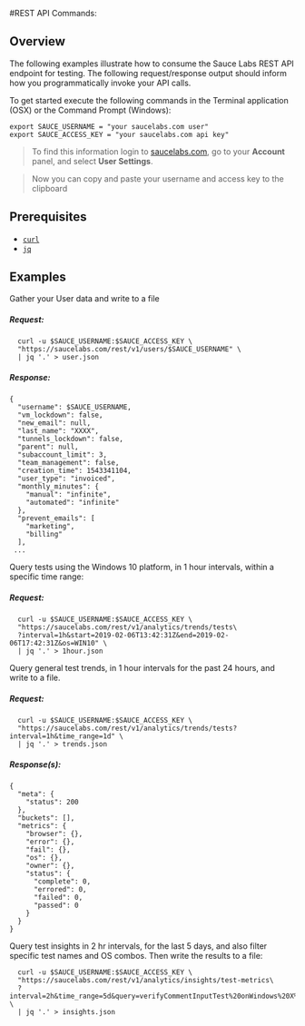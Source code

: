 #REST API Commands:

## Overview
The following examples illustrate how to consume the Sauce Labs REST API endpoint for testing. The following request/response output should inform how you programmatically invoke your API calls.

To get started execute the following commands in the Terminal application (OSX) or the Command Prompt (Windows):
```
export SAUCE_USERNAME = "your saucelabs.com user"
export SAUCE_ACCESS_KEY = "your saucelabs.com api key"
```
> To find this information login to [saucelabs.com](www.saucelabs.com), go to your **Account** panel, and select **User Settings**.

> Now you can copy and paste your username and access key to the clipboard

## Prerequisites
* [`curl`](https://curl.haxx.se/download.html)
* [`jq`](https://stedolan.github.io/jq/download/)

## Examples
Gather your User data and write to a file

##### Request:
```
  curl -u $SAUCE_USERNAME:$SAUCE_ACCESS_KEY \
  "https://saucelabs.com/rest/v1/users/$SAUCE_USERNAME" \
  | jq '.' > user.json
```

##### Response:
```
{
  "username": $SAUCE_USERNAME,
  "vm_lockdown": false,
  "new_email": null,
  "last_name": "XXXX",
  "tunnels_lockdown": false,
  "parent": null,
  "subaccount_limit": 3,
  "team_management": false,
  "creation_time": 1543341104,
  "user_type": "invoiced",
  "monthly_minutes": {
    "manual": "infinite",
    "automated": "infinite"
  },
  "prevent_emails": [
    "marketing",
    "billing"
  ],
 ...

```
Query tests using the Windows 10 platform, in 1 hour intervals, within a specific time range:

##### Request:
```
  curl -u $SAUCE_USERNAME:$SAUCE_ACCESS_KEY \
  "https://saucelabs.com/rest/v1/analytics/trends/tests\
  ?interval=1h&start=2019-02-06T13:42:31Z&end=2019-02-06T17:42:31Z&os=WIN10" \
  | jq '.' > 1hour.json
```

Query general test trends, in 1 hour intervals for the past 24 hours, and write to a file.

##### Request:
```
  curl -u $SAUCE_USERNAME:$SAUCE_ACCESS_KEY \
  "https://saucelabs.com/rest/v1/analytics/trends/tests?interval=1h&time_range=1d" \
  | jq '.' > trends.json
```

##### Response(s):

```
{
  "meta": {
    "status": 200
  },
  "buckets": [],
  "metrics": {
    "browser": {},
    "error": {},
    "fail": {},
    "os": {},
    "owner": {},
    "status": {
      "complete": 0,
      "errored": 0,
      "failed": 0,
      "passed": 0
    }
  }
}
```

Query test insights in 2 hr intervals, for the last 5 days, and also filter specific test names and OS combos. Then write the results to a file:
```
  curl -u $SAUCE_USERNAME:$SAUCE_ACCESS_KEY \
  "https://saucelabs.com/rest/v1/analytics/insights/test-metrics\
  ?interval=2h&time_range=5d&query=verifyCommentInputTest%20onWindows%20X%2008" \
  | jq '.' > insights.json
```
